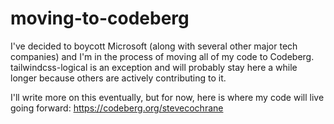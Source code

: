 # moving-to-codeberg

I've decided to boycott Microsoft (along with several other major tech companies) and I'm in the process of moving all of my code to Codeberg. tailwindcss-logical is an exception and will probably stay here a while longer because others are actively contributing to it.

I'll write more on this eventually, but for now, here is where my code will live going forward: https://codeberg.org/stevecochrane
